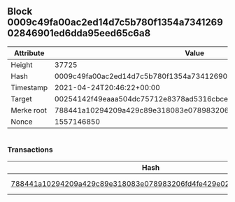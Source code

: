 ## Block 0009c49fa00ac2ed14d7c5b780f1354a734126902846901ed6dda95eed65c6a8

Attribute | Value
--- | ---
Height | 37725
Hash | 0009c49fa00ac2ed14d7c5b780f1354a734126902846901ed6dda95eed65c6a8
Timestamp | 2021-04-24T20:46:22+00:00
Target | 00254142f49eaaa504dc75712e8378ad5316cbcead634704b3734b6271167cc4
Merke root | 788441a10294209a429c89e318083e078983206fd4fe429e0295ad71e1d4de90
Nonce | 1557146850

```

```

### Transactions

Hash | Amount
--- | ---
[788441a10294209a429c89e318083e078983206fd4fe429e0295ad71e1d4de90](788441a10294209a429c89e318083e078983206fd4fe429e0295ad71e1d4de90.md) | 10.00000000 SKEPTI 
